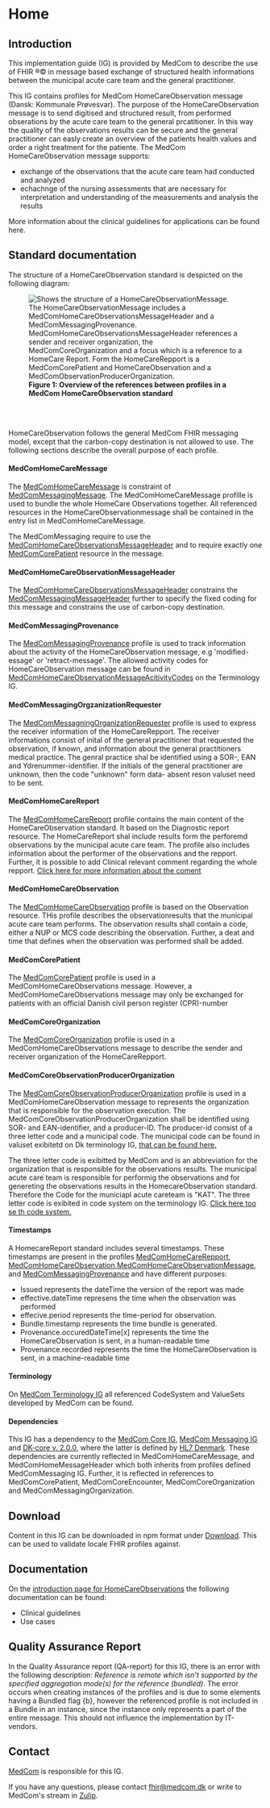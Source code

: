 # Home

## Introduction
This implementation guide (IG) is provided by MedCom to describe the use of FHIR ®© in message based exchange of structured health informations between the municipal acute care team and the general practitioner.  

This IG contains profiles for MedCom HomeCareObservation message (Dansk: Kommunale Prøvesvar). The purpose of the HomeCareObservation message is to send digitised and structured result, from performed obserations by the acute care team to the general prcatitioner. In this way the quality of the observations results can be secure and the general practitioner can easly create an overview of the patients health values and order a right treatment for the patiente. 
The MedCom HomeCareObservation message supports: 
* exchange of the observations that the acute care team had conducted and analyzed
* echachnge of the nursing assessments that are necessary for interpretation and understanding of the measurements and analysis the results

More information about the clinical guidelines for applications can be found here. 

## Standard documentation
The structure of a HomeCareObservation standard is despicted on the following diagram:
<figure>
<img alt="Shows the structure of a HomeCareObservationMessage. The HomeCareObservationMessage includes a MedComHomeCareObservationsMessageHeader and a MedComMessagingProvenance. MedComHomeCareObservationsMessageHeader references a sender and receiver organization, the MedComCoreOrganization and a focus which is a reference to a HomeCare Report. Form the HomeCareRepport is a MedComCorePatient and HomeCareObservation and a MedComObservationProducerOrganization. " src="./HomeCareObservation/HomeCareObservationMessage.svg" style="float:none; display:block; margin-left:auto; margin-right:auto;" id="Fig1"/>
<figcaption text-align="center"><b>Figure 1: Overview of the references between profiles in a MedCom HomeCareObservation standard </b></figcaption>
</figure>
<br>
<br>

HomeCareObservation follows the general MedCom FHIR messaging model, except that the carbon-copy destination is not allowed to use. The following sections describe the overall purpose of each profile.


#### MedComHomeCareMessage
The [MedComHomeCareMessage](http://medcomfhir.dk/ig/homecareobservation/StructureDefinition/medcom-homecare-message) is constraint of [MedComMessagingMessage](http://medcomfhir.dk/ig/messaging/StructureDefinition/medcom-messaging-message). The MedComHomeCareMessage profille is used to bundle the whole HomeCare Observations together. All referenced resources in the HomeCareObservationmessage shall be contained in the entry list in MedComHomeCareMessage. 

The MedComMessaging require to use the [MedComHomeCareObservationsMessageHeader](http://medcomfhir.dk/ig/homecareobservation/StructureDefinition/medcom-homecareobservation-MessageHeader) and to require exactly one [MedComCorePatient](https://medcomfhir.dk/ig/core/StructureDefinition-medcom-core-patient.html) resource in the message.

#### MedComHomeCareObservationMessageHeader
The [MedComHomeCareObservationsMessageHeader](http://medcomfhir.dk/ig/homecareobservation/StructureDefinition/medcom-homecareobservation-MessageHeader) constrains the [MedComMessagingMessageHeader](https://medcomfhir.dk/ig/messaging/StructureDefinition-medcom-messaging-messageHeader.html) further to specify the fixed coding for this message and constrains the use of carbon-copy destination. 

#### MedComMessagingProvenance
The [MedComMessagingProvenance](http://medcomfhir.dk/ig/messaging/StructureDefinition-medcom-messaging-provenance.html) profile is used to track information about the activity of the HomeCareObservation message, e.g 'modified-essage' or 'retract-message'. The allowed activity codes for HomeCareObservation message can be found in [MedComHomeCareObservationMessageAcitivityCodes](http://medcomfhir.dk/ig/terminology/ValueSet/medcom-HomeCareObservation-messagingActivities) on the Terminology IG. 

#### MedComMessagingOrgzanizationRequester 
The [MedComMessagningOrganizationRequester]( http://medcomfhir.dk/ig/homecareobservation/StructureDefinition/MedComMessagingOrganizationRequester) profile is used to express the receiver information of the HomeCareRepport. 
The receiver informations consist of inital of the general practitioner that requested the observation, if known, and information about the general practitioners medical practice. The genral practice shal be identified using a SOR-, EAN and Ydrenummer-identifier.
If the initials of the general practitioner are unknown, then the code "unknown" form data- absent reson valuset need to be sent. 

#### MedComHomeCareReport
The [MedComHomeCareReport](http://medcomfhir.dk/ig/homecareobservation/StructureDefinition/MedComHomeCareReport) profile contains the main content of the HomeCareObservation standard. It based on the Diagnostic report resource. The HomeCareReport shal include results form the perforemd observations by the municipal acute care team. The profile also includes information about the performer of the observations and the repport. Further, it is possible to add Clinical relevant comment regarding the whole repport. [Click here for more information about the coment](C:\Git_hub\dk_MunicipalityObservationResults\input\pagecontent\StructureDefinition-MedComHomeCareReport-intro.md)

#### MedComHomeCareObservation
The [MedComHomeCareObservation](http://medcomfhir.dk/ig/homecareobservation/StructureDefinition/medcom-homeCare-observation) profile is based on the Observation resource. THis profile describes the observationresults that the municipal acute care team performs. The observation results shall contain a code, either a NUP or MCS code describing the observation. Further, a deat and time that defines when the observation was performed shall be added. 


#### MedComCorePatient
The [MedComCorePatient](http://medcomfhir.dk/ig/core/StructureDefinition-medcom-core-patient.html) profile is used in a MedComHomeCareObservations message. However, a MedComHomeCareObservations message may only be exchanged for patients with an official Danish civil person register (CPR)-number

#### MedComCoreOrganization 
The [MedComCoreOrganization](http://medcomfhir.dk/ig/core/StructureDefinition-medcom-core-organization.html) profile is used in a MedComHomeCareObservations message to describe the sender and receiver organization of the HomeCareRepport.

#### MedComCoreObservationProducerOrganization
The [MedComCoreObservationProducerOrganization](http://medcomfhir.dk/ig/homecareobservation/StructureDefinition/medcom-core-observationproducerorg) profile is used in a MedComHomeCareObservation message to represents the organization that is responsible for the observation execution. The MedComCoreObservationProducerOrganization shall be identified using SOR- and EAN-identifier, and a producer-ID. The producer-id consist of a three letter code and a municipal code. The municipal code can be found in valuset exibitetd on Dk terminology IG, <a href ="http://hl7.dk/fhir/core/ValueSet/dk-core-MunicipalityCodes">that can be found here.</a>

The three letter code is exibitted by MedCom and is an abbreviation for the organization that is responsible for the observations results. The municipal acute care team  is responsible for performig the observations and for genereting the observations results in the HomecareObservation standard. Therefore the Code for the municiapl acute careteam is "KAT". 
The three letter code is exibited in code system on the terminology IG. <a href= "http://medcomfhir.dk/ig/terminology/CodeSystem/MedComProducentID">Click here too se th code system. </a>

#### Timestamps
A HomecareReport standard includes several timestamps. These timestamps are present in the profiles [MedComHomeCareRepport](http://medcomfhir.dk/ig/homecareobservation/StructureDefinition/MedComHomeCareReport), [MedComHomeCareObservation](http://medcomfhir.dk/ig/homecareobservation/StructureDefinition/medcom-homeCare-observation),[MedComHomeCareObservationMessage](http://medcomfhir.dk/ig/homecareobservation/StructureDefinition/medcom-homecare-message), and [MedComMessagingProvenance](http://medcomfhir.dk/ig/messaging/StructureDefinition-medcom-messaging-provenance.html) and have different purposes:
* Issued represents the dateTime the version of the report was made
* effective.dateTime represens the time when the observation was performed
* effecive.period represents the time-period for observation.
* Bundle.timestamp represents the time bundle is generated.
* Provenance.occuredDateTime[x] represents the time the HomeCareObservation is sent, in a human-readable time
* Provenance.recorded represents the time the HomeCareObservation  is sent, in a machine-readable time

<!-- It is assumed that in most cases, the above mentioned timestamps will be equal, as the events happpens instantly after eachother. However, there might be systems where the sending is delayed compared to the real world-event and bundle generation, hence will the Provenance timestamps differentiate from the Communication and Bundle timestamp.

It is optional to include the timestamp: Communication.payload:attachment.content[x]:contentAttachment.creation, which represents the date and time the attachment was created. [Click here for more information about this timestamp.](./StructureDefinition-medcom-careCommunication-communication.html#attachments) -->


#### Terminology
On [MedCom Terminology IG](http://medcomfhir.dk/ig/terminology/) all referenced CodeSystem and ValueSets developed by MedCom can be found.

#### Dependencies
This IG has a dependency to the [MedCom Core IG](http://medcomfhir.dk/ig/core/), [MedCom Messaging IG](http://medcomfhir.dk/ig/messaging/) and [DK-core v. 2.0.0](https://hl7.dk/fhir/core/), where the latter is defined by [HL7 Denmark](https://hl7.dk/). These dependencies are currently reflected in MedComHomeCareMessage, and MedComHomeMessageHeader which both inherits from profiles defined MedComMessaging IG. Further, it is reflected in references to MedComCorePatient, MedComCoreEncounter, MedComCoreOrganization and MedComMessagingOrganization.

## Download 
Content in this IG can be downloaded in npm format under [Download](https://medcomfhir.dk/ig/MedComHomeCareObservations/downloads.html). This can be used to validate locale FHIR profiles against.

## Documentation
On the [introduction page for HomeCareObservations](https://medcomdk.github.io/dk-medcom-homecareobservations/) the following documentation can be found: 
* Clinical guidelines
* Use cases



## Quality Assurance Report

In the Quality Assurance report (QA-report) for this IG, there is an error with the following description: *Reference is remote which isn’t supported by the specified aggregation mode(s) for the reference (bundled)*. The error occurs when creating instances of the profiles and is due to some elements having a Bundled flag {b}, however the referenced profile is not included in a Bundle in an instance, since the instance only represents a part of the entire message. This should not influence the implementation by IT-vendors.

## Contact 

[MedCom](https://www.medcom.dk/) is responsible for this IG.

If you have any questions, please contact <fhir@medcom.dk> or write to MedCom's stream in [Zulip](https://chat.fhir.org/#narrow/stream/315677-denmark.2Fmedcom.2FFHIRimplementationErfaGroup).



